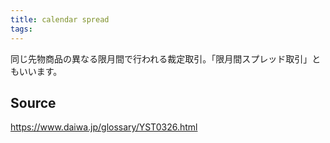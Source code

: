 ```yaml
---
title: calendar spread
tags: 
---
```


同じ先物商品の異なる限月間で行われる裁定取引。「限月間スプレッド取引」ともいいます。

## Source
https://www.daiwa.jp/glossary/YST0326.html